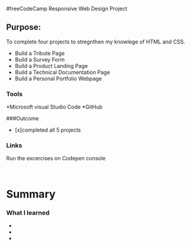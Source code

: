 #freeCodeCamp Responsive Web Design Project

## Purpose:

To complete four projects to stregnthen my knowlege of HTML and CSS.

- Build a Tribute Page
- Build a Survey Form
- Build a Product Landing Page
- Build a Technical Documentation Page
- Build a Personal Portfolio Webpage

### Tools

*Microsoft visual Studio Code
*GitHub

###Outcome

- [x]completed all 5 projects

### Links

Run the excercises on Codepen console

<br />

# Summary

### What I learned

-
-
-
